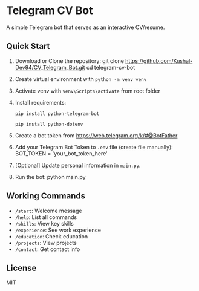 # Telegram CV Bot

A simple Telegram bot that serves as an interactive CV/resume.

## Quick Start

1. Download or Clone the repository:
   git clone https://github.com/Kushal-Dev94/CV_Telegram_Bot.git
   cd telegram-cv-bot

2. Create virtual environment with `python -m venv venv`

3. Activate venv with `venv\Scripts\activate` from root folder

4. Install requirements:

   `pip install python-telegram-bot`

   `pip install python-dotenv`

5. Create a bot token from https://web.telegram.org/k/#@BotFather 

6. Add your Telegram Bot Token to `.env` file (create file manually):
   BOT_TOKEN = 'your_bot_token_here'

7. [Optional] Update personal information in `main.py`.

8. Run the bot:
   python main.py

## Working Commands

- `/start`: Welcome message
- `/help`: List all commands
- `/skills`: View key skills
- `/experience`: See work experience
- `/education`: Check education
- `/projects`: View projects
- `/contact`: Get contact info

## License

MIT
